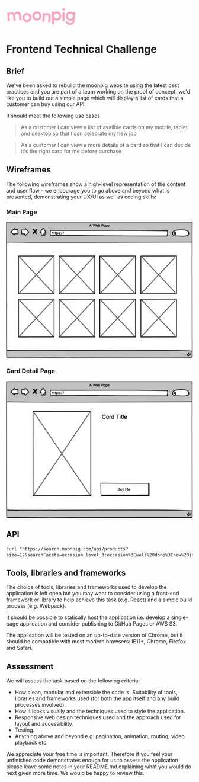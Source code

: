 
![alt text](img/moonpig-logo.png "Moonpig")

# Frontend Technical Challenge

## Brief

We've been asked to rebuild the moonpig website using the latest best practices and you are part of a team working on the proof of concept, we'd like you to build out a simple page which will display a list of cards that a customer can buy using our API.

It should meet the following use cases

> As a customer I can view a list of availble cards on my mobile, tablet and desktop so that I can celebrate my new job

> As a customer I can view a more details of a card so that I can decide it's the right card for me before purchase

## Wireframes

The following wireframes show a high-level representation of the content and user flow - we encourage you to go above and beyond what is presented, demonstrating your UX/UI as well as coding skills:

### Main Page
![alt text](img/wireframe1.png "Moonpig")

### Card Detail Page

![alt text](img/wireframe2.png "Moonpig")

## API

```
curl "https://search.moonpig.com/api/products?size=12&searchFacets=occasion_level_3:occasion%3Ewell%20done%3Enew%20job"
```

## Tools, libraries and frameworks

The choice of tools, libraries and frameworks used to develop the application is left open but you may want to consider using a front-end framework or library to help achieve this task (e.g. React) and a simple build process (e.g. Webpack).

It should be possible to statically host the application i.e. develop a single-page application and consider publishing to GitHub Pages or AWS S3.

The application will be tested on an up-to-date version of Chrome, but it should be compatible with most modern browsers: IE11+, Chrome, Firefox and Safari.

## Assessment
We will assess the task based on the following criteria:

- How clean, modular and extensible the code is.
Suitability of tools, libraries and frameworks used (for both the app itself and any build processes involved).
- How it looks visually and the techniques used to style the application.
- Responsive web design techniques used and the approach used for layout and accessibility.
- Testing.
- Anything above and beyond e.g. pagination, animation, routing, video playback etc.


We appreciate your free time is important. Therefore if you feel your unfinished code demonstrates enough for us to assess the application please leave some notes in your README.md explaining what you would do next given more time. We would be happy to review this.